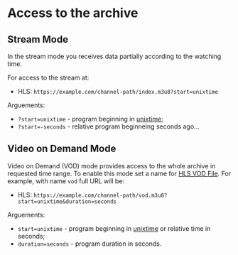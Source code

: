 # Access to the archive

## Stream Mode

In the stream mode you receives data partially according to the watching time.

For access to the stream at:

- HLS: `https://example.com/channel-path/index.m3u8?start=unixtime`

Arguements:

- `?start=unixtime` - program beginning in [unixtime](unixtime.md);
- `?start=-seconds` - relative program beginneing seconds ago...

## Video on Demand Mode

Video on Demand (VOD) mode provides access to the whole archive in requested time range.
To enable this mode set a name for [HLS VOD File](../options.md#hls-vod-file). For example, with name `vod` full URL will be:

- HLS: `https://example.com/channel-path/vod.m3u8?start=unixtime&duration=seconds`

Arguements:

- `start=unixtime` - program beginning in [unixtime](unixtime.md) or relative time in seconds;
- `duration=seconds` - program duration in seconds.
